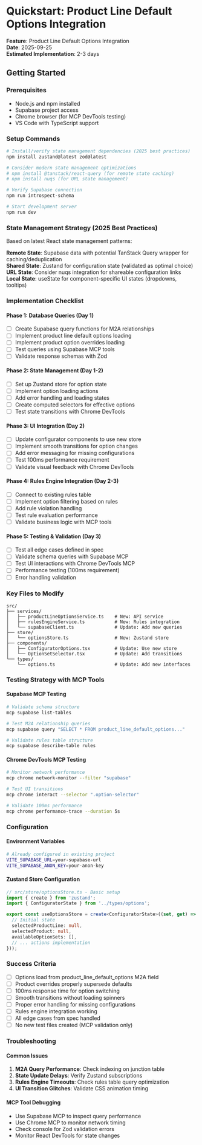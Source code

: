 # Quickstart: Product Line Default Options Integration

**Feature**: Product Line Default Options Integration  
**Date**: 2025-09-25  
**Estimated Implementation**: 2-3 days

## Getting Started

### Prerequisites
- Node.js and npm installed
- Supabase project access
- Chrome browser (for MCP DevTools testing)
- VS Code with TypeScript support

### Setup Commands
```bash
# Install/verify state management dependencies (2025 best practices)
npm install zustand@latest zod@latest

# Consider modern state management optimizations
# npm install @tanstack/react-query (for remote state caching)
# npm install nuqs (for URL state management)

# Verify Supabase connection
npm run introspect-schema

# Start development server
npm run dev
```

### State Management Strategy (2025 Best Practices)
Based on latest React state management patterns:

**Remote State**: Supabase data with potential TanStack Query wrapper for caching/deduplication  
**Shared State**: Zustand for configuration state (validated as optimal choice)  
**URL State**: Consider nuqs integration for shareable configuration links  
**Local State**: useState for component-specific UI states (dropdowns, tooltips)

### Implementation Checklist

#### Phase 1: Database Queries (Day 1)
- [ ] Create Supabase query functions for M2A relationships
- [ ] Implement product line default options loading
- [ ] Implement product option overrides loading
- [ ] Test queries using Supabase MCP tools
- [ ] Validate response schemas with Zod

#### Phase 2: State Management (Day 1-2)
- [ ] Set up Zustand store for option state
- [ ] Implement option loading actions
- [ ] Add error handling and loading states
- [ ] Create computed selectors for effective options
- [ ] Test state transitions with Chrome DevTools

#### Phase 3: UI Integration (Day 2)
- [ ] Update configurator components to use new store
- [ ] Implement smooth transitions for option changes
- [ ] Add error messaging for missing configurations
- [ ] Test 100ms performance requirement
- [ ] Validate visual feedback with Chrome DevTools

#### Phase 4: Rules Engine Integration (Day 2-3)
- [ ] Connect to existing rules table
- [ ] Implement option filtering based on rules
- [ ] Add rule violation handling
- [ ] Test rule evaluation performance
- [ ] Validate business logic with MCP tools

#### Phase 5: Testing & Validation (Day 3)
- [ ] Test all edge cases defined in spec
- [ ] Validate schema queries with Supabase MCP
- [ ] Test UI interactions with Chrome DevTools MCP
- [ ] Performance testing (100ms requirement)
- [ ] Error handling validation

### Key Files to Modify

```
src/
├── services/
│   ├── productLineOptionsService.ts    # New: API service
│   ├── rulesEngineService.ts           # New: Rules integration
│   └── supabaseClient.ts               # Update: Add new queries
├── store/
│   └── optionsStore.ts                 # New: Zustand store
├── components/
│   ├── ConfiguratorOptions.tsx         # Update: Use new store
│   └── OptionSetSelector.tsx           # Update: Add transitions
└── types/
    └── options.ts                      # Update: Add new interfaces
```

### Testing Strategy with MCP Tools

#### Supabase MCP Testing
```bash
# Validate schema structure
mcp supabase list-tables

# Test M2A relationship queries
mcp supabase query "SELECT * FROM product_line_default_options..."

# Validate rules table structure
mcp supabase describe-table rules
```

#### Chrome DevTools MCP Testing
```bash
# Monitor network performance
mcp chrome network-monitor --filter "supabase"

# Test UI transitions
mcp chrome interact --selector ".option-selector"

# Validate 100ms performance
mcp chrome performance-trace --duration 5s
```

### Configuration

#### Environment Variables
```bash
# Already configured in existing project
VITE_SUPABASE_URL=your-supabase-url
VITE_SUPABASE_ANON_KEY=your-anon-key
```

#### Zustand Store Configuration
```typescript
// src/store/optionsStore.ts - Basic setup
import { create } from 'zustand';
import { ConfiguratorState } from '../types/options';

export const useOptionsStore = create<ConfiguratorState>((set, get) => ({
  // Initial state
  selectedProductLine: null,
  selectedProduct: null,
  availableOptionSets: [],
  // ... actions implementation
}));
```

### Success Criteria
- [ ] Options load from product_line_default_options M2A field
- [ ] Product overrides properly supersede defaults
- [ ] 100ms response time for option switching
- [ ] Smooth transitions without loading spinners
- [ ] Proper error handling for missing configurations
- [ ] Rules engine integration working
- [ ] All edge cases from spec handled
- [ ] No new test files created (MCP validation only)

### Troubleshooting

#### Common Issues
1. **M2A Query Performance**: Check indexing on junction table
2. **State Update Delays**: Verify Zustand subscriptions
3. **Rules Engine Timeouts**: Check rules table query optimization
4. **UI Transition Glitches**: Validate CSS animation timing

#### MCP Tool Debugging
- Use Supabase MCP to inspect query performance
- Use Chrome MCP to monitor network timing
- Check console for Zod validation errors
- Monitor React DevTools for state changes